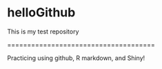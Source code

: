 # helloGithub
This is my test repository

=====================================

Practicing using github, R markdown, and Shiny!

